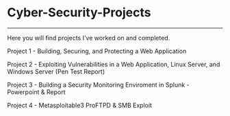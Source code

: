 # Cyber-Security-Projects
---------------------------
Here you will find projects I've worked on and completed.

Project 1 - Building, Securing, and Protecting a Web Application 

Project 2 - Exploiting Vulnerabilities in a Web Application, Linux Server, and Windows Server (Pen Test Report)

Project 3 - Building a Security Monitoring Enviroment in Splunk
          - Powerpoint & Report

Project 4 - Metasploitable3 ProFTPD & SMB Exploit
